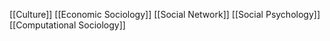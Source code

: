 [[Culture]]
[[Economic Sociology]]
[[Social Network]]
[[Social Psychology]]
[[Computational Sociology]]